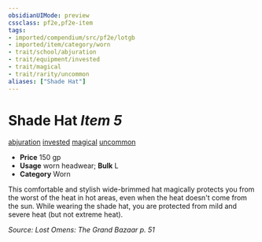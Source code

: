 ```yaml
---
obsidianUIMode: preview
cssclass: pf2e,pf2e-item
tags:
- imported/compendium/src/pf2e/lotgb
- imported/item/category/worn
- trait/school/abjuration
- trait/equipment/invested
- trait/magical
- trait/rarity/uncommon
aliases: ["Shade Hat"]
---
```

# Shade Hat *Item 5*  
[abjuration](abjuration.md)  [invested](invested.md)  [magical](magical.md)  [uncommon](uncommon.md)  

- **Price** 150 gp
- **Usage** worn headwear; **Bulk** L
- **Category** Worn

This comfortable and stylish wide-brimmed hat magically protects you from the worst of the heat in hot areas, even when the heat doesn't come from the sun. While wearing the shade hat, you are protected from mild and severe heat (but not extreme heat).

*Source: Lost Omens: The Grand Bazaar p. 51*